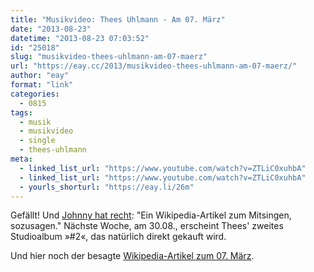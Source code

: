 ```yaml
---
title: "Musikvideo: Thees Uhlmann - Am 07. März"
date: "2013-08-23"
datetime: "2013-08-23 07:03:52"
id: "25018"
slug: "musikvideo-thees-uhlmann-am-07-maerz"
url: "https://eay.cc/2013/musikvideo-thees-uhlmann-am-07-maerz/"
author: "eay"
format: "link"
categories:
  - 0815
tags:
  - musik
  - musikvideo
  - single
  - thees-uhlmann
meta:
  - linked_list_url: "https://www.youtube.com/watch?v=ZTLiC0xuhbA"
  - linked_list_url: "https://www.youtube.com/watch?v=ZTLiC0xuhbA"
  - yourls_shorturl: "https://eay.li/26m"
---
```


Gefällt! Und [Johnny hat recht](http://www.spreeblick.com/2013/08/23/thees-uhlmann-am-7-marz/): "Ein Wikipedia-Artikel zum Mitsingen, sozusagen." Nächste Woche, am 30.08., erscheint Thees' zweites Studioalbum »#2«, das natürlich direkt gekauft wird.

Und hier noch der besagte [Wikipedia-Artikel zum 07. März](http://de.m.wikipedia.org/wiki/7._M%C3%A4rz).
